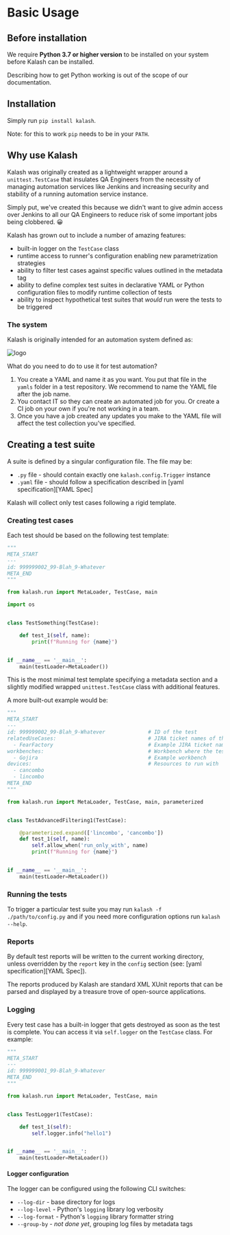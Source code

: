 # Basic Usage

## Before installation

We require **Python 3.7 or higher version** to be installed on your system before Kalash can be installed.

Describing how to get Python working is out of the scope of our documentation.

## Installation

Simply run `pip install kalash`.

Note: for this to work `pip` needs to be in your `PATH`.

## Why use Kalash

[Why]: #why-use-kalash

Kalash was originally created as a lightweight wrapper around a `unittest.TestCase` that insulates QA Engineers from the necessity of managing automation services like Jenkins and increasing security and stability of a running automation service instance.

Simply put, we've created this because we didn't want to give admin access over Jenkins to all our QA Engineers to reduce risk of some important jobs being clobbered. 😀

Kalash has grown out to include a number of amazing features:

* built-in logger on the `TestCase` class
* runtime access to runner's configuration enabling new parametrization strategies
* ability to filter test cases against specific values outlined in the metadata tag
* ability to define complex test suites in declarative YAML or Python configuration files to modify runtime collection of tests
* ability to inspect hypothetical test suites that *would* run were the tests to be triggered

### The system

Kalash is originally intended for an automation system defined as:

<img src="../../../res/kalash_flow.svg" alt="logo"/>

What do you need to do to use it for test automation?

1. You create a YAML and name it as you want. You put that file in the `yamls` folder in a test repository. We recommend to name the YAML file after the job name.
2. You contact IT so they can create an automated job for you. Or create a CI job on your own if you're not working in a team.
3. Once you have a job created any updates you make to the YAML file will affect the test collection you've specified.

## Creating a test suite

A suite is defined by a singular configuration file. The file may be:

* `.py` file - should contain exactly one `kalash.config.Trigger` instance
* `.yaml` file - should follow a specification described in [yaml specification][YAML Spec]

Kalash will collect only test cases following a rigid template.

### Creating test cases

[Test Case Main Example]: #creating-test-cases

Each test should be based on the following test template:

```python
"""
META_START
---
id: 999999002_99-Blah_9-Whatever
META_END
"""

from kalash.run import MetaLoader, TestCase, main

import os


class TestSomething(TestCase):

    def test_1(self, name):
        print(f"Running for {name}")


if __name__ == '__main__':
    main(testLoader=MetaLoader())

```

This is the most minimal test template specifying a metadata section and a slightly modified wrapped `unittest.TestCase` class with additional features.

A more built-out example would be:

```python
"""
META_START
---
id: 999999002_99-Blah_9-Whatever              # ID of the test
relatedUseCases:                              # JIRA ticket names of the related use cases
  - FearFactory                               # Example JIRA ticket name
workbenches:                                  # Workbench where the test is meant to be run
  - Gojira                                    # Example workbench
devices:                                      # Resources to run with
  - cancombo
  - lincombo
META_END
"""

from kalash.run import MetaLoader, TestCase, main, parameterized


class TestAdvancedFiltering1(TestCase):

    @parameterized.expand(['lincombo', 'cancombo'])
    def test_1(self, name):
        self.allow_when('run_only_with', name)
        print(f"Running for {name}")


if __name__ == '__main__':
    main(testLoader=MetaLoader())

```

### Running the tests

To trigger a particular test suite you may run `kalash -f ./path/to/config.py` and if you need more configuration options run `kalash --help`.

### Reports

[Reports]: #reports

By default test reports will be written to the current working directory, unless overridden by the `report` key in the `config` section (see: [yaml specification][YAML Spec]).

The reports produced by Kalash are standard XML XUnit reports that can be parsed and displayed by a treasure trove of open-source applications.

### Logging

[Logging]: #logging

Every test case has a built-in logger that gets destroyed as soon as the test is complete. You can access it via `self.logger` on the `TestCase` class. For example:

```python
"""
META_START
---
id: 999999001_99-Blah_9-Whatever
META_END
"""

from kalash.run import MetaLoader, TestCase, main


class TestLogger1(TestCase):

    def test_1(self):
        self.logger.info("hello1")


if __name__ == '__main__':
    main(testLoader=MetaLoader())

```

#### Logger configuration

The logger can be configured using the following CLI switches:

* `--log-dir` - base directory for logs
* `--log-level` - Python's `logging` library log verbosity
* `--log-format` - Python's `logging` library formatter string
* `--group-by` - *not done yet*, grouping log files by metadata tags
